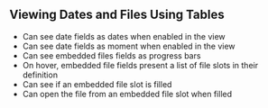 ## Viewing Dates and Files Using Tables
- Can see date fields as dates when enabled in the view
- Can see date fields as moment when enabled in the view
- Can see embedded files fields as progress bars
- On hover, embedded file fields present a list of file slots in their definition
- Can see if an embedded file slot is filled
- Can open the file from an embedded file slot when filled